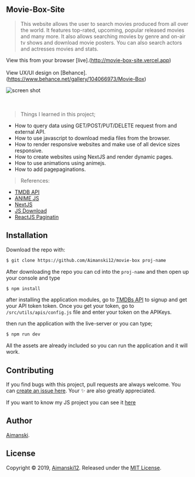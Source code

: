 ## Movie-Box-Site

> This website allows the user to search movies produced from all over the world. It features top-rated, upcoming, popular released movies and many more. It also allows searching movies by genre and on-air tv shows and download movie posters. You can also search actors and actresses movies and stats.

View this from your browser [live].(http://movie-box-site.vercel.app)<br><br>
View UX/UI design on [Behance].(https://www.behance.net/gallery/104066973/Movie-Box)
<br>

<div float="left">
  <img src="https://github.com/Aimanski12/proj-resource/blob/master/libs/react/react24-movie-box.gif" alt="screen shot">
</div><br><br>

> Things I learned in this project;
  * How to query data using GET/POST/PUT/DELETE request from  and external API.
  * How to use javascript to download media files from the browser.
  * How to render responsive websites and make use of all device sizes responsive.
  * How to create websites using NextJS and render dynamic pages.
  * How to use animations using animejs.
  * How to add pagepaginations.

  > References:
  * [TMDB API](https://developers.themoviedb.org/3)
  * [ANIME JS](https://animejs.com/documentation/)
  * [NextJS](https://nextjs.org/)
  * [JS Download](https://www.w3schools.com/tags/att_a_download.asp)
  * [ReactJS Paginatin](https://github.com/AdeleD/react-paginate)


## Installation

Download the repo with:

```bash
$ git clone https://github.com/Aimanski12/movie-box proj-name
```

After downloading the repo you can cd into the `proj-name` and then open up your console and type 

```bash
$ npm install
```

after installing the application modules, go to [TMDBs API](https://developers.themoviedb.org/3) to signup and get your API token token. Once you get your token, go to `/src/utils/apis/config.js` file and enter your token on the APIKeys.

then run the application with the live-server or you can type;

```bash
$ npm run dev
```

All the assets are already included so you can run the application and it will work. 

## Contributing

If you find bugs with this project, pull requests are always welcome. You can [create an issue here](https://github.com/Aimanski12/ReactJS_Projects/issues/new).
Your :sparkles: are also greatly appreciated.

If you want to know my JS project you can see it [here](http://bit.ly/aiman-javascript-projects)

## Author

[Aimanski](http://bit.ly/aiman-profile-github).

## License 

Copyright © 2019, [Aimanski12](http://bit.ly/aiman-profile-github).
Released under the [MIT License](LICENSE).

